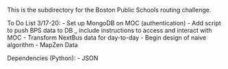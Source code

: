This is the subdirectory for the Boston Public Schools routing challenge. 

To Do List 3/17-20:
	- Set up MongoDB on MOC (authentication)
	- Add script to push BPS data to DB
		_ include instructions to access and interact with MOC
	- Transform NextBus data for day-to-day
	- Begin design of naive algorithm
	- MapZen Data

Dependencies (Python):
	- JSON
